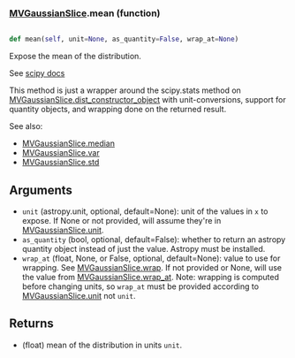 ### [MVGaussianSlice](MVGaussianSlice.md).mean (function)


```py

def mean(self, unit=None, as_quantity=False, wrap_at=None)

```



Expose the mean of the distribution.

See [scipy docs](https://docs.scipy.org/doc/scipy/reference/generated/scipy.stats.rv_continuous.mean.html)

This method is just a wrapper around the scipy.stats method on
[MVGaussianSlice.dist_constructor_object](MVGaussianSlice.dist_constructor_object.md) with unit-conversions, support for
quantity objects, and wrapping done on the returned result.

See also:

* [MVGaussianSlice.median](MVGaussianSlice.median.md)
* [MVGaussianSlice.var](MVGaussianSlice.var.md)
* [MVGaussianSlice.std](MVGaussianSlice.std.md)

Arguments
----------
* `unit` (astropy.unit, optional, default=None): unit of the values
    in `x` to expose.  If None or not provided, will assume they're in
    [MVGaussianSlice.unit](MVGaussianSlice.unit.md).
* `as_quantity` (bool, optional, default=False): whether to return an
    astropy quantity object instead of just the value.  Astropy must
    be installed.
* `wrap_at` (float, None, or False, optional, default=None): value to
    use for wrapping.  See [MVGaussianSlice.wrap](MVGaussianSlice.wrap.md).  If not provided or None,
    will use the value from [MVGaussianSlice.wrap_at](MVGaussianSlice.wrap_at.md).  Note: wrapping is
    computed before changing units, so `wrap_at` must be provided
    according to [MVGaussianSlice.unit](MVGaussianSlice.unit.md) not `unit`.

Returns
---------
* (float) mean of the distribution in units `unit`.

